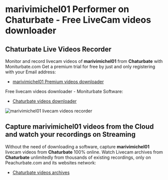 # marivimichel01 Performer on Chaturbate - Free LiveCam videos downloader

## Chaturbate Live Videos Recorder

Monitor and record livecam videos of **marivimichel01** from **Chaturbate** with Moniturbate.com
Get a premium trial for free by just and only registering with your Email address:
* [marivimichel01 Premium videos downloader](https://moniturbate.com/request-demo-licence-key.html)

Free livecam videos downloader - Moniturbate Software:
* [Chaturbate videos downloader](https://moniturbate.com/moniturbate-download-software.html)

![marivimichel01 livecam videos recorder](https://peachurnet.com/templates/moniturbate-software.png)


## Capture marivimichel01 videos from the Cloud and watch your recordings on Streaming

Without the need of downloading a software, capture **marivimichel01** livecam videos from **Chaturbate** 100% online.
Watch Livecam archives from **Chaturbate** unlimitedly from thousands of existing recordings, only on Peachurbate.com and its websites network:
* [Chaturbate videos archives](https://peachurnet.com/)